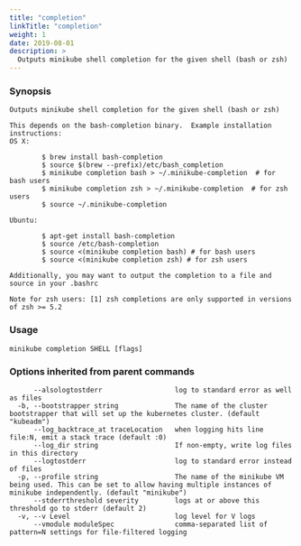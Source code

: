 ```yaml
---
title: "completion"
linkTitle: "completion"
weight: 1
date: 2019-08-01
description: >
  Outputs minikube shell completion for the given shell (bash or zsh)
---
```



### Synopsis

	Outputs minikube shell completion for the given shell (bash or zsh)

	This depends on the bash-completion binary.  Example installation instructions:
	OS X:

```shell
		$ brew install bash-completion
		$ source $(brew --prefix)/etc/bash_completion
		$ minikube completion bash > ~/.minikube-completion  # for bash users
		$ minikube completion zsh > ~/.minikube-completion  # for zsh users
		$ source ~/.minikube-completion
```

	Ubuntu:
```shell
		$ apt-get install bash-completion
		$ source /etc/bash-completion
		$ source <(minikube completion bash) # for bash users
		$ source <(minikube completion zsh) # for zsh users
```

	Additionally, you may want to output the completion to a file and source in your .bashrc

	Note for zsh users: [1] zsh completions are only supported in versions of zsh >= 5.2

### Usage

```
minikube completion SHELL [flags]
```

### Options inherited from parent commands

```
      --alsologtostderr                  log to standard error as well as files
  -b, --bootstrapper string              The name of the cluster bootstrapper that will set up the kubernetes cluster. (default "kubeadm")
      --log_backtrace_at traceLocation   when logging hits line file:N, emit a stack trace (default :0)
      --log_dir string                   If non-empty, write log files in this directory
      --logtostderr                      log to standard error instead of files
  -p, --profile string                   The name of the minikube VM being used. This can be set to allow having multiple instances of minikube independently. (default "minikube")
      --stderrthreshold severity         logs at or above this threshold go to stderr (default 2)
  -v, --v Level                          log level for V logs
      --vmodule moduleSpec               comma-separated list of pattern=N settings for file-filtered logging
```

